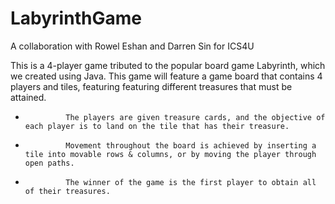 # LabyrinthGame

A collaboration with Rowel Eshan and Darren Sin for ICS4U

This is a 4-player game tributed to the popular board game Labyrinth, which we created using Java. This game will feature a game board that contains 4 players and tiles, featuring featuring different treasures that must be attained. 
 *				The players are given treasure cards, and the objective of each player is to land on the tile that has their treasure. 
 *				Movement throughout the board is achieved by inserting a tile into movable rows & columns, or by moving the player through open paths. 
 *				The winner of the game is the first player to obtain all of their treasures.
